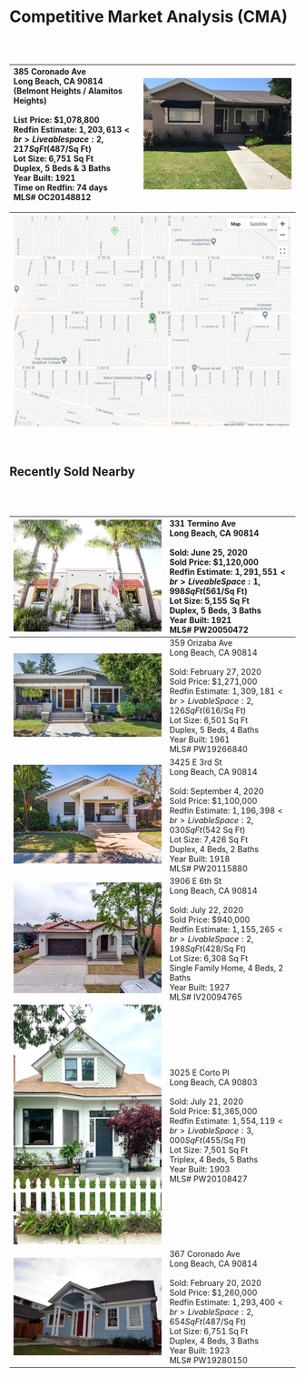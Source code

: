 # Competitive Market Analysis (CMA) #
<br>
<br>

| 385 Coronado Ave <br> Long Beach, CA 90814 <br> (Belmont Heights / Alamitos Heights) <br><br> List Price: $1,078,800 <br> Redfin Estimate: $1,203,613 <br> Liveable space: 2,217 Sq Ft ($487/Sq Ft) <br> Lot Size: 6,751 Sq Ft <br> Duplex, 5 Beds & 3 Baths <br> Year Built: 1921 <br> Time on Redfin: 74 days <br> MLS# OC20148812 | [![front](images/385coronado.jpg)](https://www.redfin.com/CA/Long-Beach/385-Coronado-Ave-90814/home/7602699) |
| :- | :-: |

| [![map image](images/map_overview_385coronado.png)](https://goo.gl/maps/vu33BEkXuKdbPwSi6) |
| :-: |

<br>

## Recently Sold Nearby ##
<br>
<br>

| [![front](images/331termino.jpg)](https://www.redfin.com/CA/Long-Beach/331-Termino-Ave-90814/home/7600252) | **331 Termino Ave** <br> Long Beach, CA 90814 <br><br> Sold: June 25, 2020 <br> Sold Price: $1,120,000 <br> Redfin Estimate: $1,291,551 <br> Liveable Space: 1,998 Sq Ft ($561/Sq Ft) <br> Lot Size: 5,155 Sq Ft <br> Duplex, 5 Beds, 3 Baths <br> Year Built: 1921 <br> MLS# PW20050472 |
| :-: | :- |
| [![front](images/359orizaba.jpg)](https://www.redfin.com/CA/Long-Beach/359-Orizaba-Ave-90814/home/7602625) | 359 Orizaba Ave <br> Long Beach, CA 90814 <br><br> Sold: February 27, 2020 <br> Sold Price: $1,271,000 <br> Redfin Estimate: $1,309,181 <br> Livable Space: 2,126 Sq Ft ($616/Sq Ft) <br> Lot Size: 6,501 Sq Ft <br> Duplex, 5 Beds, 4 Baths <br> Year Built: 1961 <br> MLS# PW19266840 |
| [![front](images/3425third.jpg)](https://www.redfin.com/CA/Long-Beach/3425-E-3rd-St-90814/home/7602921) | 3425 E 3rd St <br> Long Beach, CA 90814 <br><br> Sold: September 4, 2020 <br> Sold Price: $1,100,000 <br> Redfin Estimate: $1,196,398 <br> Livable Space: 2,030 Sq Ft ($542 Sq Ft) <br> Lot Size: 7,426 Sq Ft <br> Duplex, 4 Beds, 2 Baths <br> Year Built: 1918 <br> MLS# PW20115880 |
| [![front](images/3906sixth.jpg)](https://www.redfin.com/CA/Long-Beach/3906-E-6th-St-90814/home/7600347) | 3906 E 6th St <br> Long Beach, CA 90814 <br><br> Sold: July 22, 2020 <br> Sold Price: $940,000 <br> Redfin Estimate: $1,155,265 <br> Livable Space: 2,198 Sq Ft ($428/Sq Ft) <br> Lot Size: 6,308 Sq Ft <br> Single Family Home, 4 Beds, 2 Baths <br> Year Built: 1927 <br> MLS# IV20094765 |
| [![front](images/3025corto.jpg)](https://www.redfin.com/CA/Long-Beach/3025-E-Corto-Pl-90803/home/7608676) | 3025 E Corto Pl <br> Long Beach, CA 90803 <br><br> Sold: July 21, 2020 <br> Sold Price: $1,365,000 <br> Redfin Estimate: $1,554,119 <br> Livable Space: 3,000 Sq Ft ($455/Sq Ft) <br> Lot Size: 7,501 Sq Ft <br> Triplex, 4 Beds, 5 Baths <br> Year Built: 1903 <br> MLS# PW20108427 |
| [![front](images/367coronado.jpg)](https://www.redfin.com/CA/Long-Beach/367-Coronado-Ave-90814/home/7602707) | 367 Coronado Ave <br> Long Beach, CA 90814 <br><br> Sold: February 20, 2020 <br> Sold Price: $1,260,000 <br> Redfin Estimate: $1,293,400 <br> Livable Space: 2,654 Sq Ft ($487/Sq Ft) <br> Lot Size: 6,751 Sq Ft <br> Duplex, 4 Beds, 3 Baths <br> Year Built: 1923 <br> MLS# PW19280150 |
